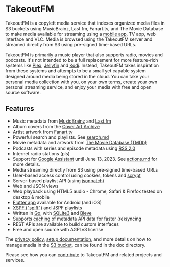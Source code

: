 # TakeoutFM

TakeoutFM is a copyleft media service that indexes organized media files in S3
buckets using MusicBrainz, Last.fm, Fanart.tv, and The Movie Database to make
media available for streaming using a [mobile app](https://github.com/takeoutfm/takeout_app),
TV app, web interface and VLC. Media is browsed using the TakeoutFM server and
streamed directly from S3 using pre-signed time-based URLs.

TakeoutFM is primarily a music player that also supports radio, movies and
podcasts. It's not intended to be a full replacement for more feature-rich
systems like [Plex](https://plex.tv), [Jellyfin](https://jellyfin.org) and
[Kodi](https://kodi.tv/). Instead, TakeoutFM takes inspiration from these systems
and attempts to be a small yet capable system designed around media being
stored in the cloud. You can take your personal media collection with you, on
your own terms, create your own personal streaming service, and enjoy your
media with free and open source software.

## Features

* Music metadata from [MusicBrainz](https://musicbrainz.org/) and [Last.fm](https://last.fm/)
* Album covers from the [Cover Art Archive](https://coverartarchive.org/)
* Artist artwork from [Fanart.tv](https://fanart.tv/)
* Powerful search and playlists. See [search.md](doc/search.md)
* Movie metadata and artwork from [The Movie Database (TMDb)](https://www.themoviedb.org/)
* Podcasts with series and episode metadata using [RSS 2.0](https://www.rssboard.org/rss-specification)
* Internet radio stations (pls)
* Support for [Google Assistant](https://assistant.google.com/) until June
  13, 2023. See [actions.md](doc/actions.md) for more details.
* Media streaming directly from S3 using pre-signed time-based URLs
* User-based access control using cookies, tokens and
  [scrypt](https://pkg.go.dev/golang.org/x/crypto/scrypt?tab=doc)
* Server-based playlist API (using [jsonpatch](http://jsonpatch.com/))
* Web and JSON views
* Web playback using HTML5 audio - Chrome, Safari & Firefox tested on desktop & mobile
* [Flutter app](https://github.com/takeoutfm/takeout_app) available for Android (and iOS)
* [XSPF ("spiff")](https://xspf.org/) and JSPF playlists
* Written in [Go](https://go.dev/), with [SQLite3](https://sqlite.org/index.html) and [Bleve](https://blevesearch.com/)
* Supports [caching](https://github.com/gregjones/httpcache) of metadata API
  data for faster (re)syncing
* REST APIs are available to build custom interfaces
* Free and open source with AGPLv3 license

The [privacy policy](doc/privacy.md), [setup documentation](doc/setup.md), and
more details on how to manage media in the [S3 bucket](doc/bucket.md), can be
found in the doc directory.

Please see how you can [contribute](doc/contribute.md) to TakeoutFM and related
projects and services.
